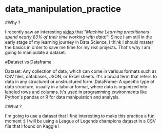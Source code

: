 # data_manipulation_practice

#Why ?

I recently saw an interesting [video](https://www.youtube.com/watch?v=PIlWp3w936s) that *"Machine Learning practitioners spend nearly 80% of their time working with data!"*! Since I am still in the early stage of my learning journey in Data Science, I think I should master the basics in order to save me time for my real projects. That's why I am going to manipulate a dataset.

#Dataset vs Dataframe

Dataset: Any collection of data, which can come in various formats such as CSV files, databases, JSON, or Excel sheets. It's a broad term that refers to data in any structured or unstructured form.
DataFrame: A specific type of data structure, usually in a tabular format, where data is organized into labeled rows and columns. It's used in programming environments like Python's pandas or R for data manipulation and analysis.

#What ?

I'm going to use a dataset that I find interesting to make this practice a fun moment :) I will be using a League of Legends champions dataset in a CSV file that I found on Kaggle !
